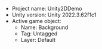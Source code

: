 <!-- UNITY CODE ASSIST INSTRUCTIONS START -->
- Project name: Unity2DDemo
- Unity version: Unity 2022.3.62f1c1
- Active game object:
  - Name: Background
  - Tag: Untagged
  - Layer: Default
<!-- UNITY CODE ASSIST INSTRUCTIONS END -->